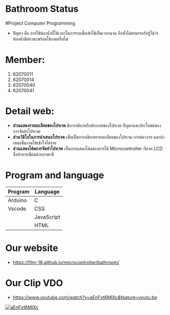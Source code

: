 # Bathroom Status
#Project Computer Programming
- ปัญหา คือ การใช้ห้องน้ำที่ใช้เวลาในการรอเพื่อเข้าใช้เป็นเวลานาน อีกทั้งไม่สามารถรับรู้ได้ว่าห้องน้ำมีสถานะพร้อมใช้งานหรือไม่

# Member:
1. 62070011
2. 62070014
3. 62070040
4. 62070041

# Detail web:
- **ส่วนแสดงรายละเอียดของโปรเจค** มีการอธิบายถึงประเภทของโปรเจค ปัญหาและประโยชน์ของการจัดทำโปรเจค
- **ส่วนวิดิโอในการนำเสนอโปรเจค** เพื่อเป็นการอธิบายรายละเอียดของโปรเจค การต่อวงจร และนำเสนอชิ้นงานให้เข้าใจได้ง่าย
- **ส่วนแสดงโค้ดการจัดทำโปรเจค** เป็นการแสดงโค้ดของการใช้ Microcontroller กับจอ LCD ซึ่งทำการเขียนด้วยภาษาซี
 

 # Program and language
 | Program        | Language       |
 | ---------------|----------------|
 | Arduino        | C              |
 | Vscode         | CSS            |
 |                | JavaScript     |
 |                | HTML           |


# Our website 
- https://film-18.github.io/microcontroller/bathroom/


# Our Clip VDO
- https://www.youtube.com/watch?v=aEnFxt6MlXc&feature=youtu.be

[![aEnFxt6MlXc](https://img.youtube.com/vi/aEnFxt6MlXc/0.jpg)](https://www.youtube.com/watch?v=aEnFxt6MlXc)
